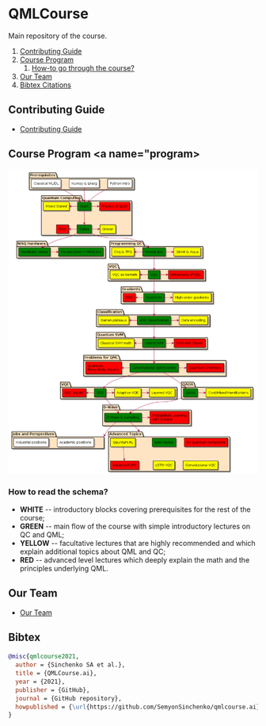# QMLCourse

Main repository of the course.

1. [Contributing Guide](#guide)
2. [Course Program](#program)
   1. [How-to go through the course?](#schema)
3. [Our Team](#team)
4. [Bibtex Citations](#bibtex)

## Contributing Guide <a name="guide"></a>

- [Contributing Guide](./CONTRIBUTING.md)

## Course Program <a name="program></a>

![](./course_program/program.png)

### How to read the schema? <a name="schema"></a>

- **WHITE** -- introductory blocks covering prerequisites for the rest of the course;
- **GREEN** -- main flow of the course with simple introductory lectures on QC and QML;
- **YELLOW** -- facultative lectures that are highly recommended and which explain additional topics about QML and QC;
- **RED** -- advanced level lectures which deeply explain the math and the principles underlying QML.

## Our Team <a name="team"></a>

- [Our Team](./Team.md)

## Bibtex <a name="bibtex"></a>

```bibtex
@misc{qmlcourse2021,
  author = {Sinchenko SA et al.},
  title = {QMLCourse.ai},
  year = {2021},
  publisher = {GitHub},
  journal = {GitHub repository},
  howpublished = {\url{https://github.com/SemyonSinchenko/qmlcourse.ai}},
}
```
